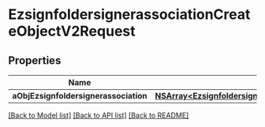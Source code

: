 # EzsignfoldersignerassociationCreateObjectV2Request

## Properties
Name | Type | Description | Notes
------------ | ------------- | ------------- | -------------
**aObjEzsignfoldersignerassociation** | [**NSArray&lt;EzsignfoldersignerassociationRequestCompound&gt;***](EzsignfoldersignerassociationRequestCompound.md) |  | 

[[Back to Model list]](../README.md#documentation-for-models) [[Back to API list]](../README.md#documentation-for-api-endpoints) [[Back to README]](../README.md)


